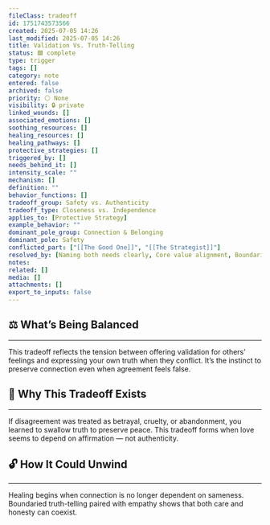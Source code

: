 ```yaml
---
fileClass: tradeoff
id: 1751743573566
created: 2025-07-05 14:26
last_modified: 2025-07-05 14:26
title: Validation Vs. Truth-Telling
status: 🟩 complete
type: trigger
tags: []
category: note
entered: false
archived: false
priority: ⚪ None
visibility: 🔒 private
linked_wounds: []
associated_emotions: []
soothing_resources: []
healing_resources: []
healing_pathways: []
protective_strategies: []
triggered_by: []
needs_behind_it: []
intensity_scale: ""
mechanism: []
definition: ""
behavior_functions: []
tradeoff_group: Safety vs. Authenticity
tradeoff_type: Closeness vs. Independence
applies_to: [Protective Strategy]
example_behavior: ""
dominant_pole_group: Connection & Belonging
dominant_pole: Safety
conflicted_part: ["[[The Good One]]", "[[The Strategist]]"]
resolved_by: [Naming both needs clearly, Core value alignment, Boundaried honesty]
notes: 
related: []
media: []
attachments: []
export_to_inputs: false
---
```


## ⚖️ What’s Being Balanced
---
This tradeoff reflects the tension between offering validation for others’ feelings and expressing your own truth when they conflict. It’s the instinct to preserve connection even when agreement feels false.

## 🤔 Why This Tradeoff Exists
---
If disagreement was treated as betrayal, cruelty, or abandonment, you learned to swallow truth to preserve peace. This tradeoff forms when love seems to depend on affirmation — not authenticity.

## 🔓 How It Could Unwind
---
Healing begins when connection is no longer dependent on sameness. Boundaried truth-telling paired with empathy shows that both care and honesty can coexist.
